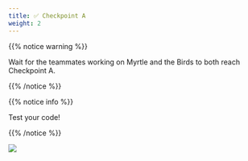 ```yaml
---
title: ✅ Checkpoint A
weight: 2
---
```


{{% notice warning %}}

Wait for the teammates working on Myrtle and the Birds to both reach Checkpoint A.

{{% /notice %}}

{{% notice info %}}

Test your code!

{{% /notice %}}

![](../../images/checkpoint8.gif)
